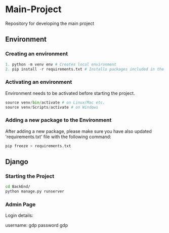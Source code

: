 # Main-Project

Repository for developing the main project

## Environment
### Creating an environment
```python
1. python -m venv env # Creates local environment
2. pip install -r requirements.txt # Installs packages included in the file
```
### Activating an environment
Environment needs to be activated before starting the project.

```python
source venv/bin/activate # on Linux/Mac etc.
source venv/Scripts/activate # on Windows
```

### Adding a new package to the Environment
After adding a new package, please make sure you have also updated 'requirements.txt' file with the following command:

```python
pip freeze > requirements.txt
```

## Django

### Starting the Project

```bash
cd BackEnd/
python manage.py runserver
```


### Admin Page

Login details:

username: gdp
password gdp

